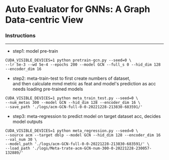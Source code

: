 # Auto Evaluator for GNNs: A Graph Data-centric View

### Instructions
***
* step1: model pre-train

```
CUDA_VISIBLE_DEVICES=1 python pretrain-gcn.py --seed=0 \
--lr 5e-3 --wd 5e-4 --epochs 200 --model GCN --full_s 0 --hid_dim 128 --encoder_dim 16 
```

* step2: meta-train-test to first create numbers of dataset, \
and then calculate mmd metric as feat and model's prediction as acc \
needs loading pre-trained models


```
CUDA_VISIBLE_DEVICES=1 python meta_train_test.py --seed=0 \
--num_metas 300 --model GCN --hid_dim 128 --encoder_dim 16 \
--save_path './logs/acm-GCN-full-0-0-20221228-213830-683591/'
```

* step3: meta-regression to predict model on target dataset acc, decides model outputs

```
CUDA_VISIBLE_DEVICES=1 python meta_regression.py --seed=0 \
--source acm --target dblp --model GCN --hid_dim 128 --encoder_dim 16 --val_num 30 \
--model_path './logs/acm-GCN-full-0-0-20221228-213830-683591/' \
--load_path './logs/Meta-trate-acm-GCN-num-300-0-20221228-230057-132889/'
```